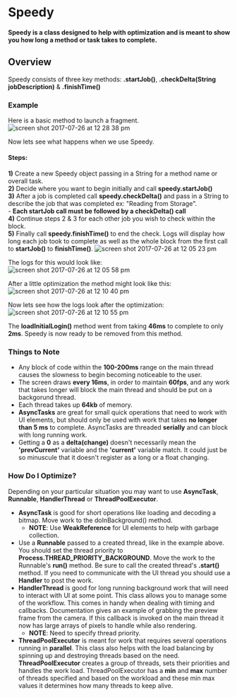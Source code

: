 # Speedy

#### Speedy is a class designed to help with optimization and is meant to show you how long a method or task takes to complete.

## Overview
Speedy consists of three key methods: **.startJob()**, **.checkDelta(String jobDescription)** & **.finishTime()**

### Example
Here is a basic method to launch a fragment.           
![screen shot 2017-07-26 at 12 28 38 pm](https://user-images.githubusercontent.com/6344435/28632218-ce2e4812-71fd-11e7-92fb-218a72d19da1.png)

Now lets see what happens when we use Speedy.                                                                               
#### Steps:

**1)** Create a new Speedy object passing in a String for a method name or overall task.   
**2)** Decide where you want to begin initially and call **speedy.startJob()**   
**3)** After a job is completed call **speedy.checkDelta()** and pass in a String to describe the job that was completed ex: "Reading from Storage".    
     - **Each startJob call must be followed by a checkDelta() call**   
**4)** Continue steps 2 & 3 for each other job you wish to check within the block.   
**5)** Finally call **speedy.finishTime()** to end the check. Logs will display how long each job took to complete as well as the whole block from    the first call to **startJob()** to **finishTime()**. 
![screen shot 2017-07-26 at 12 05 23 pm](https://user-images.githubusercontent.com/6344435/28631860-b43e16cc-71fc-11e7-8a6b-449f99a15275.png)

The logs for this would look like:                                                                                        
![screen shot 2017-07-26 at 12 05 58 pm](https://user-images.githubusercontent.com/6344435/28632692-5ff7d1ae-71ff-11e7-9c24-de5b47c8b9f9.png)

After a little optimization the method might look like this:                                                                    
![screen shot 2017-07-26 at 12 10 40 pm](https://user-images.githubusercontent.com/6344435/28632914-06c80648-7200-11e7-9357-1396ef3d2aaf.png)

Now lets see how the logs look after the optimization:
![screen shot 2017-07-26 at 12 10 55 pm](https://user-images.githubusercontent.com/6344435/28633036-68de71be-7200-11e7-888a-01d45d1e93b8.png)

The **loadInitialLogin()** method went from taking **46ms** to complete to only **2ms**. Speedy is now ready to be removed from this method. 

### Things to Note
 - Any block of code within the **100-200ms** range on the main thread causes the slowness to begin becoming noticeable to the user. 
 - The screen draws **every 16ms**, in order to maintain **60fps**, and any work that takes longer will block the main thread and should be put on    a backgorund thread.
 - Each thread takes up **64kb** of memory.
 - **AsyncTasks** are great for small quick operations that need to work with UI elements, but should only be used with work that takes **no        longer than 5 ms** to complete. AsyncTasks are threaded **serially** and can block with long running work.  
 - Getting a **0** as a **delta(change)** doesn't necessarily mean the **'prevCurrent'** variable and the **'current'** variable match. It could just be      so minuscule that it doesn't register as a long or a float changing.
 
 ### How Do I Optimize?   
 Depending on your particular situation you may want to use **AsyncTask**, **Runnable**, **HandlerThread** or **ThreadPoolExecutor**.
 - **AsyncTask** is good for short operations like loading and decoding a bitmap. Move work to the doInBackground() method.          
      - **NOTE**: Use **WeakReference** for UI elements to help with garbage collection.   
 - Use a **Runnable** passed to a created thread, like in the example above. You should set the thread priority to                                **Process.THREAD_PRIORITY_BACKGROUND**. Move the work to the Runnable's **run()** method. Be sure to call the created thread's **.start()** method.    If you need to communicate with the UI thread you should use a **Handler** to post the work.
 - **HandlerThread** is good for long running background work that will need to interact with UI at some point. This class allows you to          manage some of the workflow. This comes in handy when dealing with timing and callbacks. Documentation gives an example of grabbing the    preview frame from the camera. If this callback is invoked on the main thread it now has large arrays of pixels to handle while also      rendering. 
      - **NOTE**: Need to specify thread priority.
 - **ThreadPoolExecutor** is meant for work that requires several operations running in **parallel**. This class also helps with the load            balancing by spinning up and destroying threads based on the need. **ThreadPoolExecutor** creates a group of threads, sets their        priorities and handles the work load. ThreadPoolExecutor has a **min** and **max** number of threads specified and based on the workload and these min max values it determines how many threads to keep alive. 
